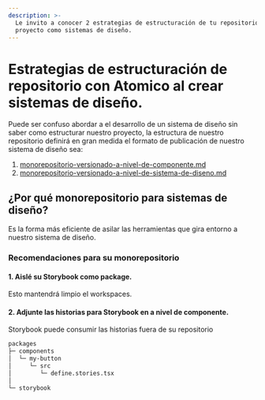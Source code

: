 ```yaml
---
description: >-
  Le invito a conocer 2 estrategias de estructuración de tu repositorio para tu
  proyecto como sistemas de diseño.
---
```


# Estrategias de estructuración de repositorio con Atomico al crear sistemas de diseño.

Puede ser confuso abordar a el desarrollo de un sistema de diseño sin saber como estructurar nuestro proyecto, la estructura de nuestro repositorio definirá en gran medida el formato de publicación de nuestro sistema de diseño sea:

1. [monorepositorio-versionado-a-nivel-de-componente.md](monorepositorio-versionado-a-nivel-de-componente.md "mention")
2. [monorepositorio-versionado-a-nivel-de-sistema-de-diseno.md](monorepositorio-versionado-a-nivel-de-sistema-de-diseno.md "mention")

## ¿Por qué monorepositorio para sistemas de  diseño?

Es la forma más eficiente de asilar las herramientas que gira  entorno a nuestro sistema de diseño.

### Recomendaciones para su monorepositorio

#### 1. Aislé su Storybook como package.

Esto mantendrá limpio el workspaces.

#### 2. Adjunte las historias para Storybook en a nivel de componente.

Storybook puede consumir las historias fuera de su repositorio

```bash
packages
├─ components
│  └─ my-button
│     └─ src
│        └─ define.stories.tsx
│
└─ storybook 
```



